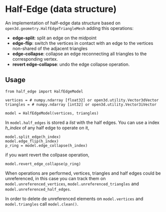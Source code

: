 # Half-Edge (data structure)

An implementation of half-edge data structure based on ```open3d.geometry.HalfEdgeTriangleMesh``` adding this operations:

* **edge-split**: split an edge on the midpoint
* **edge-flip**: switch the vertices in contact with an edge to the vertices non-shared of the adjacent triangles
* **edge-collapse**: collapse an edge reconnecting all triangles to the corresponding vertex.
* **revert edge-collapse**: undo the edge collapse operation.

## Usage

```
from half_edge import HalfEdgeModel

vertices = # numpy.ndarray [float32] or open3d.utility.Vector3dVector
triangles = # numpy.ndarray [int32] or open3d.utility.Vector3iVector

model = HalfEdgeModel(vertices, triangles)

```

In ```model.half_edges``` is stored a *list* with the half edges. You can use a index *h_index* of any half edge to operate on it,

```
model.split_edge(h_index)
model.edge_flip(h_index)
p_ring = model.edge_collapse(h_index)
```

if you want revert the collpase operation,

```
model.revert_edge_collapse(p_ring)
```

When operations are performed, vertices, triangles and half edges could be unreferenced, in this case you can track them on ```model.unreferenced_vertices```, ```model.unreferenced_triangles``` and ```model.unreferenced_half_edges```. 

In order to delete de unreferenced elements on ```model.vertices``` and ```model.triangles``` call ```model.clean()```.
